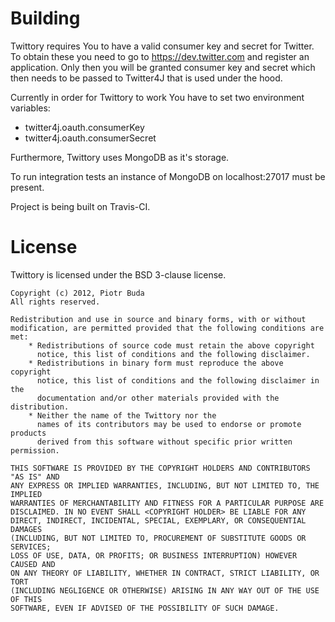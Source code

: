 Building
========

Twittory requires You to have a valid consumer key and secret for Twitter. To obtain these
you need to go to https://dev.twitter.com and register an application. Only then you will be granted
consumer key and secret which then needs to be passed to Twitter4J that is used under the hood.

Currently in order for Twittory to work You have to set two environment variables:

* twitter4j.oauth.consumerKey
* twitter4j.oauth.consumerSecret

Furthermore, Twittory uses MongoDB as it's storage.

To run integration tests an instance of MongoDB on localhost:27017 must be present.

Project is being built on Travis-CI.

License
=======
Twittory is licensed under the BSD 3-clause license.

    Copyright (c) 2012, Piotr Buda
    All rights reserved.

    Redistribution and use in source and binary forms, with or without
    modification, are permitted provided that the following conditions are met:
        * Redistributions of source code must retain the above copyright
          notice, this list of conditions and the following disclaimer.
        * Redistributions in binary form must reproduce the above copyright
          notice, this list of conditions and the following disclaimer in the
          documentation and/or other materials provided with the distribution.
        * Neither the name of the Twittory nor the
          names of its contributors may be used to endorse or promote products
          derived from this software without specific prior written permission.

    THIS SOFTWARE IS PROVIDED BY THE COPYRIGHT HOLDERS AND CONTRIBUTORS "AS IS" AND
    ANY EXPRESS OR IMPLIED WARRANTIES, INCLUDING, BUT NOT LIMITED TO, THE IMPLIED
    WARRANTIES OF MERCHANTABILITY AND FITNESS FOR A PARTICULAR PURPOSE ARE
    DISCLAIMED. IN NO EVENT SHALL <COPYRIGHT HOLDER> BE LIABLE FOR ANY
    DIRECT, INDIRECT, INCIDENTAL, SPECIAL, EXEMPLARY, OR CONSEQUENTIAL DAMAGES
    (INCLUDING, BUT NOT LIMITED TO, PROCUREMENT OF SUBSTITUTE GOODS OR SERVICES;
    LOSS OF USE, DATA, OR PROFITS; OR BUSINESS INTERRUPTION) HOWEVER CAUSED AND
    ON ANY THEORY OF LIABILITY, WHETHER IN CONTRACT, STRICT LIABILITY, OR TORT
    (INCLUDING NEGLIGENCE OR OTHERWISE) ARISING IN ANY WAY OUT OF THE USE OF THIS
    SOFTWARE, EVEN IF ADVISED OF THE POSSIBILITY OF SUCH DAMAGE.
